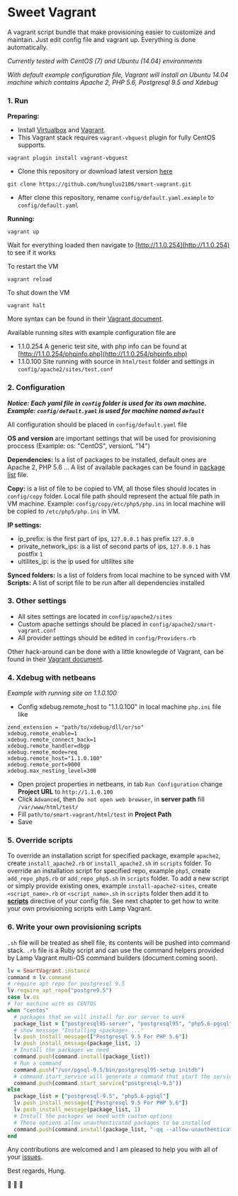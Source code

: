 # Sweet Vagrant

A vagrant script bundle that make provisioning easier to customize and maintain. Just edit config file and vagrant up. Everything is done automatically.

*Currently tested with CentOS (7) and Ubuntu (14.04) environments*

*With default example configuration file, Vagrant will install an Ubuntu 14.04 machine which contains Apache 2, PHP 5.6, Postgresql 9.5 and Xdebug*

### 1. Run

**Preparing:**
- Install [Virtualbox](https://www.virtualbox.org/wiki/Downloads) and [Vagrant](https://www.vagrantup.com/downloads.html).
- This Vagrant stack requires `vagrant-vbguest` plugin for fully CentOS supports.
```shell
vagrant plugin install vagrant-vbguest
```
- Clone this repository or download latest version [here](https://codeload.github.com/hungluu2106/smart-vagrant/zip/master)
```
git clone https://github.com/hungluu2106/smart-vagrant.git
```
- After clone this repository, rename `config/default.yaml.example` to `config/default.yaml`

**Running:**
```shell
vagrant up
```
Wait for everything loaded then navigate to [http://1.1.0.254](http://1.1.0.254) to see if it works

To restart the VM
```shell
vagrant reload
```
To shut down the VM
```shell
vagrant halt
```

More syntax can be found in their [Vagrant document](https://www.vagrantup.com/docs/cli/).

Available running sites with example configuration file are

- 1.1.0.254 A generic test site, with php info can be found at [http://1.1.0.254/phpinfo.php](http://1.1.0.254/phpinfo.php)
- 1.1.0.100 Site running with source in `html/test` folder and settings in `config/apache2/sites/test.conf`

### 2. Configuration

_**Notice: Each yaml file in `config` folder is used for its own machine. Example: `config/default.yaml` is used for machine named `default`**_

All configuration should be placed in `config/default.yaml` file

**OS and version** are important settings that will be used for provisioning proccess (Example: os: "CentOS", versionL "14")

**Dependencies:** Is a list of packages to be installed, default ones are Apache 2, PHP 5.6 ... A list of available packages can be found in [package list](PACKAGES.md) file.

**Copy:** is a list of file to be copied to VM, all those files should locates in `config/copy` folder. Local file path should represent the actual file path in VM machine. Example: `config/copy/etc/php5/php.ini` in local machine will be copied to `/etc/php5/php.ini` in VM.

**IP settings:**
- ip_prefix: is the first part of ips, `127.0.0.1` has prefix `127.0.0`
- private_network_ips: is a list of second parts of ips, `127.0.0.1` has postfix `1`
- ultilites_ip: is the ip used for ultilites site

**Synced folders:** Is a list of folders from local machine to be synced with VM
**Scripts:** A list of script file to be run after all dependencies installed

### 3. Other settings

-	All sites settings are located in `config/apache2/sites`
-	Custom apache settings should be placed in `config/apache2/smart-vagrant.conf`
- All provider settings should be edited in `config/Providers.rb`

Other hack-around can be done with a little knowlegde of Vagrant, can be found in their [Vagrant document](https://www.vagrantup.com/docs/).

### 4. Xdebug with netbeans

*Example with running site on 1.1.0.100*

- Config xdebug.remote_host to "1.1.0.100" in local machine `php.ini` file like

```
zend_extension = "path/to/xdebug/dll/or/so"
xdebug.remote_enable=1
xdebug.remote_connect_back=1
xdebug.remote_handler=dbgp
xdebug.remote_mode=req
xdebug.remote_host="1.1.0.100"
xdebug.remote_port=9000
xdebug.max_nesting_level=300
```

- Open project properties in netbeans, in tab `Run Configuration` change **Project URL** to `http://1.1.0.100`
- Click `Advanced`, then `Do not open web browser`, in **server path** fill `/var/www/html/test/`
- Fill `path/to/smart-vagrant/html/test` in **Project Path**
- Save

### 5. Override scripts
To override an installation script for specified package, example `apache2`, create `install_apache2.rb` or `install_apache2.sh` in `scripts` folder.
To override an installation script for specified repo, example `php5`, create `add_repo_php5.rb` or `add_repo_php5.sh` in `scripts` folder.
To add a new script or simply provide existing ones, example `install-apache2-sites`, create `<script_name>.rb` or `<script_name>.sh` in `scripts` folder then add it to [**scripts**](#2-configuration) directive of your config file.
See next chapter to get how to write your own provisioning scripts with Lamp Vagrant.

### 6. Write your own provisioning scripts
`.sh` file will be treated as shell file, its contents will be pushed into command stack.
`.rb` file is a Ruby script and can use the command helpers provided by Lamp Vagrant multi-OS command builders (document coming soon).

```ruby
lv = SmartVagrant.instance
command = lv.command
# require apt repo for postgresql 9.5
lv.require_apt_repo("postgre9.5")
case lv.os
# for machine with os CENTOS
when "centos"
  # packages that we will install for our server to work
  package_list = ["postgresql95-server", "postgresql95", "php5.6-pgsql"]
  # show message "Installing <package> ..."
  lv.push_install_message(["Postgresql 9.5 For PHP 5.6"])
  lv.push_install_message(package_list, 1)
  # Install the packages we need
  command.push(command.install(package_list))
  # Run a command
  command.push("/usr/pgsql-9.5/bin/postgresql95-setup initdb")
  # command.start_service will generate a command that start the service, in this example is postgresql-9.5
  command.push(command.start_service("postgresql-9.5"))
else
  package_list = ["postgresql-9.5", "php5.6-pgsql"]
  lv.push_install_message(["Postgresql 9.5 For PHP 5.6"])
  lv.push_install_message(package_list, 1)
  # Install the packages we need with custom options
  # These options allow unauthenticated packages to be installed
  command.push(command.install(package_list, "-qq --allow-unauthenticated"))
end
```

Any contributions are welcomed and I am pleased to help you with all of your [issues](https://github.com/hungluu2106/smart-vagrant/issues).

Best regards,
Hung.

:beer: :beer: :beer:
